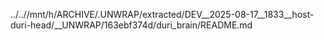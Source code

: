 ../..//mnt/h/ARCHIVE/.UNWRAP/extracted/DEV__2025-08-17__1833__host-duri-head/__UNWRAP/163ebf374d/duri_brain/README.md